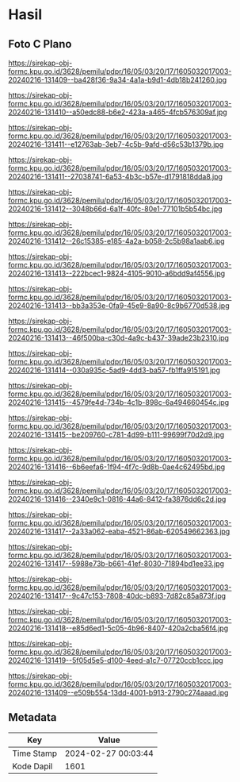 # Hasil

## Foto C Plano

https://sirekap-obj-formc.kpu.go.id/3628/pemilu/pdpr/16/05/03/20/17/1605032017003-20240216-131409--ba428f36-9a34-4a1a-b9d1-4db18b241260.jpg

https://sirekap-obj-formc.kpu.go.id/3628/pemilu/pdpr/16/05/03/20/17/1605032017003-20240216-131410--a50edc88-b6e2-423a-a465-4fcb576309af.jpg

https://sirekap-obj-formc.kpu.go.id/3628/pemilu/pdpr/16/05/03/20/17/1605032017003-20240216-131411--e12763ab-3eb7-4c5b-9afd-d56c53b1379b.jpg

https://sirekap-obj-formc.kpu.go.id/3628/pemilu/pdpr/16/05/03/20/17/1605032017003-20240216-131411--27038741-6a53-4b3c-b57e-d1791818dda8.jpg

https://sirekap-obj-formc.kpu.go.id/3628/pemilu/pdpr/16/05/03/20/17/1605032017003-20240216-131412--3048b66d-6a1f-40fc-80e1-77101b5b54bc.jpg

https://sirekap-obj-formc.kpu.go.id/3628/pemilu/pdpr/16/05/03/20/17/1605032017003-20240216-131412--26c15385-e185-4a2a-b058-2c5b98a1aab6.jpg

https://sirekap-obj-formc.kpu.go.id/3628/pemilu/pdpr/16/05/03/20/17/1605032017003-20240216-131413--222bcec1-9824-4105-9010-a6bdd9af4556.jpg

https://sirekap-obj-formc.kpu.go.id/3628/pemilu/pdpr/16/05/03/20/17/1605032017003-20240216-131413--bb3a353e-0fa9-45e9-8a90-8c9b6770d538.jpg

https://sirekap-obj-formc.kpu.go.id/3628/pemilu/pdpr/16/05/03/20/17/1605032017003-20240216-131413--46f500ba-c30d-4a9c-b437-39ade23b2310.jpg

https://sirekap-obj-formc.kpu.go.id/3628/pemilu/pdpr/16/05/03/20/17/1605032017003-20240216-131414--030a935c-5ad9-4dd3-ba57-fb1ffa915191.jpg

https://sirekap-obj-formc.kpu.go.id/3628/pemilu/pdpr/16/05/03/20/17/1605032017003-20240216-131415--4579fe4d-734b-4c1b-898c-6a494660454c.jpg

https://sirekap-obj-formc.kpu.go.id/3628/pemilu/pdpr/16/05/03/20/17/1605032017003-20240216-131415--be209760-c781-4d99-b111-99699f70d2d9.jpg

https://sirekap-obj-formc.kpu.go.id/3628/pemilu/pdpr/16/05/03/20/17/1605032017003-20240216-131416--6b6eefa6-1f94-4f7c-9d8b-0ae4c62495bd.jpg

https://sirekap-obj-formc.kpu.go.id/3628/pemilu/pdpr/16/05/03/20/17/1605032017003-20240216-131416--2340e9c1-0816-44a6-8412-fa3876dd6c2d.jpg

https://sirekap-obj-formc.kpu.go.id/3628/pemilu/pdpr/16/05/03/20/17/1605032017003-20240216-131417--2a33a062-eaba-4521-86ab-620549662363.jpg

https://sirekap-obj-formc.kpu.go.id/3628/pemilu/pdpr/16/05/03/20/17/1605032017003-20240216-131417--5988e73b-b661-41ef-8030-71894bd1ee33.jpg

https://sirekap-obj-formc.kpu.go.id/3628/pemilu/pdpr/16/05/03/20/17/1605032017003-20240216-131417--9c47c153-7808-40dc-b893-7d82c85a873f.jpg

https://sirekap-obj-formc.kpu.go.id/3628/pemilu/pdpr/16/05/03/20/17/1605032017003-20240216-131418--e85d6ed1-5c05-4b96-8407-420a2cba56f4.jpg

https://sirekap-obj-formc.kpu.go.id/3628/pemilu/pdpr/16/05/03/20/17/1605032017003-20240216-131419--5f05d5e5-d100-4eed-a1c7-07720ccb1ccc.jpg

https://sirekap-obj-formc.kpu.go.id/3628/pemilu/pdpr/16/05/03/20/17/1605032017003-20240216-131409--e509b554-13dd-4001-b913-2790c274aaad.jpg


## Metadata

| Key        | Value               |
| ---------- | ------------------- |
| Time Stamp | 2024-02-27 00:03:44 |
| Kode Dapil | 1601                |



